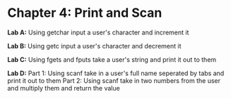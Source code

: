# Chapter 4: Print and Scan

**Lab A:** Using getchar input a user's character and increment it

**Lab B:** Using getc input a user's character and decrement it

**Lab C:** Using fgets and fputs take a user's string and print it out to them

**Lab D:** Part 1: Using scanf take in a user's full name seperated by tabs and print it out to them
       Part 2: Using scanf take in two numbers from the user and multiply them and return the value
